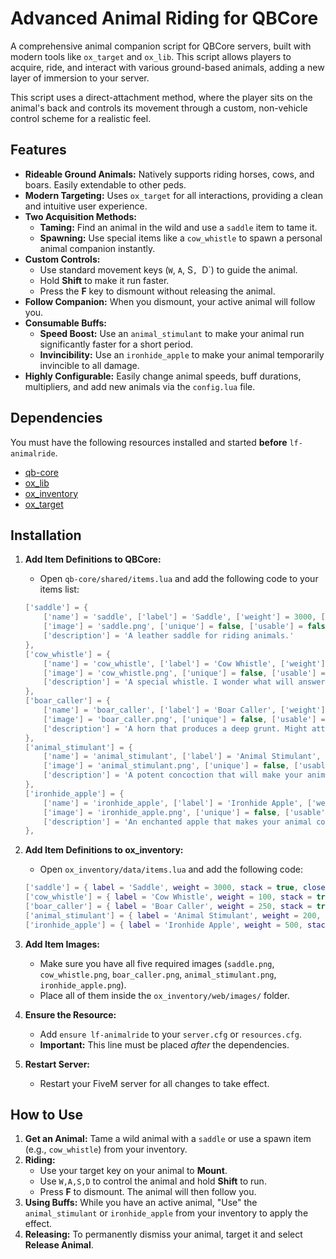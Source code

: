 # Advanced Animal Riding for QBCore

A comprehensive animal companion script for QBCore servers, built with modern tools like `ox_target` and `ox_lib`. This script allows players to acquire, ride, and interact with various ground-based animals, adding a new layer of immersion to your server.

This script uses a direct-attachment method, where the player sits on the animal's back and controls its movement through a custom, non-vehicle control scheme for a realistic feel.

## Features

* **Rideable Ground Animals:** Natively supports riding horses, cows, and boars. Easily extendable to other peds.
* **Modern Targeting:** Uses `ox_target` for all interactions, providing a clean and intuitive user experience.
* **Two Acquisition Methods:**
    * **Taming:** Find an animal in the wild and use a `saddle` item to tame it.
    * **Spawning:** Use special items like a `cow_whistle` to spawn a personal animal companion instantly.
* **Custom Controls:**
    * Use standard movement keys (`W`, `A`, S`, `D`) to guide the animal.
    * Hold **Shift** to make it run faster.
    * Press the **F** key to dismount without releasing the animal.
* **Follow Companion:** When you dismount, your active animal will follow you.
* **Consumable Buffs:**
    * **Speed Boost:** Use an `animal_stimulant` to make your animal run significantly faster for a short period.
    * **Invincibility:** Use an `ironhide_apple` to make your animal temporarily invincible to all damage.
* **Highly Configurable:** Easily change animal speeds, buff durations, multipliers, and add new animals via the `config.lua` file.

## Dependencies

You must have the following resources installed and started **before** `lf-animalride`.

* [qb-core](https://github.com/qbcore-framework/qb-core)
* [ox_lib](https://github.com/overextended/ox_lib)
* [ox_inventory](https://github.com/overextended/ox_inventory)
* [ox_target](https://github.com/overextended/ox_target)

## Installation



1.  **Add Item Definitions to QBCore:**
    * Open `qb-core/shared/items.lua` and add the following code to your items list:
    ```lua
    ['saddle'] = {
        ['name'] = 'saddle', ['label'] = 'Saddle', ['weight'] = 3000, ['type'] = 'item',
        ['image'] = 'saddle.png', ['unique'] = false, ['usable'] = false, ['shouldClose'] = false,
        ['description'] = 'A leather saddle for riding animals.'
    },
    ['cow_whistle'] = {
        ['name'] = 'cow_whistle', ['label'] = 'Cow Whistle', ['weight'] = 100, ['type'] = 'item',
        ['image'] = 'cow_whistle.png', ['unique'] = false, ['usable'] = true, ['shouldClose'] = true,
        ['description'] = 'A special whistle. I wonder what will answer the call?'
    },
    ['boar_caller'] = {
        ['name'] = 'boar_caller', ['label'] = 'Boar Caller', ['weight'] = 250, ['type'] = 'item',
        ['image'] = 'boar_caller.png', ['unique'] = false, ['usable'] = true, ['shouldClose'] = true,
        ['description'] = 'A horn that produces a deep grunt. Might attract something wild.'
    },
    ['animal_stimulant'] = {
        ['name'] = 'animal_stimulant', ['label'] = 'Animal Stimulant', ['weight'] = 200, ['type'] = 'item',
        ['image'] = 'animal_stimulant.png', ['unique'] = false, ['usable'] = true, ['shouldClose'] = true,
        ['description'] = 'A potent concoction that will make your animal companion run much faster for a short time.'
    },
    ['ironhide_apple'] = {
        ['name'] = 'ironhide_apple', ['label'] = 'Ironhide Apple', ['weight'] = 500, ['type'] = 'item',
        ['image'] = 'ironhide_apple.png', ['unique'] = false, ['usable'] = true, ['shouldClose'] = true,
        ['description'] = 'An enchanted apple that makes your animal companion temporarily invincible.'
    },
    ```

2.  **Add Item Definitions to ox_inventory:**
    * Open `ox_inventory/data/items.lua` and add the following code:
    ```lua
    ['saddle'] = { label = 'Saddle', weight = 3000, stack = true, close = false },
    ['cow_whistle'] = { label = 'Cow Whistle', weight = 100, stack = true, close = true },
    ['boar_caller'] = { label = 'Boar Caller', weight = 250, stack = true, close = true },
    ['animal_stimulant'] = { label = 'Animal Stimulant', weight = 200, stack = true, close = true },
    ['ironhide_apple'] = { label = 'Ironhide Apple', weight = 500, stack = true, close = true },
    ```

3.  **Add Item Images:**
    * Make sure you have all five required images (`saddle.png`, `cow_whistle.png`, `boar_caller.png`, `animal_stimulant.png`, `ironhide_apple.png`).
    * Place all of them inside the `ox_inventory/web/images/` folder.

4.  **Ensure the Resource:**
    * Add `ensure lf-animalride` to your `server.cfg` or `resources.cfg`.
    * **Important:** This line must be placed *after* the dependencies.

5.  **Restart Server:**
    * Restart your FiveM server for all changes to take effect.

## How to Use

1.  **Get an Animal:** Tame a wild animal with a `saddle` or use a spawn item (e.g., `cow_whistle`) from your inventory.
2.  **Riding:**
    * Use your target key on your animal to **Mount**.
    * Use `W,A,S,D` to control the animal and hold **Shift** to run.
    * Press **F** to dismount. The animal will then follow you.
3.  **Using Buffs:** While you have an active animal, "Use" the `animal_stimulant` or `ironhide_apple` from your inventory to apply the effect.
4.  **Releasing:** To permanently dismiss your animal, target it and select **Release Animal**.

